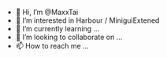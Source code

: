 - 👋 Hi, I’m @MaxxTai
- 👀 I’m interested in Harbour / MiniguiExtened
- 🌱 I’m currently learning ...
- 💞️ I’m looking to collaborate on ...
- 📫 How to reach me ...

<!---
MaxxTai/MaxxTai is a ✨ special ✨ repository because its `README.md` (this file) appears on your GitHub profile.
You can click the Preview link to take a look at your changes.
--->
